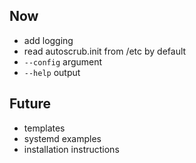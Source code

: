 ## Now

- add logging
- read autoscrub.init from /etc by default
- `--config` argument
- `--help` output


## Future

- templates
- systemd examples
- installation instructions
